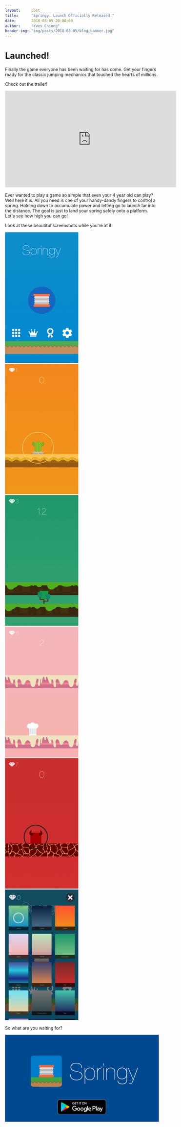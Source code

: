 ```yaml
---
layout:     post
title:      "Springy: Launch Officially Released!"
date:       2018-03-05 20:00:00
author:     "Yves Chiong"
header-img: "img/posts/2018-03-05/blog_banner.jpg"
---
```


# Launched! #

Finally the game everyone has been waiting for has come. Get your fingers ready for the classic jumping mechanics that touched the hearts of millions.

Check out the trailer!
<iframe width="560" height="315" src="https://www.youtube.com/embed/DcyZ8Pjt2AA?rel=0" frameborder="0" allow="autoplay; encrypted-media" allowfullscreen></iframe>

Ever wanted to play a game so simple that even your 4 year old can play? Well here it is. All you need is one of your handy-dandy fingers to control a spring. Holding down to accumulate power and letting go to launch far into the distance. The goal is just to land your spring safely onto a platform. Let's see how high you can go!

Look at these beautiful screenshots while you're at it!

<div class="flexbox-container">
    <div class="card-shadow flexbox-item" style="max-width: 240px">
        <img src="/img/posts/2018-03-05/screenshot_1.png" alt="Beautiful Main Menu.">
    </div>
    <div class="card-shadow flexbox-item" style="max-width: 240px">
        <img src="/img/posts/2018-03-05/screenshot_2.png" alt="Desert Theme.">
    </div>
    <div class="card-shadow flexbox-item" style="max-width: 240px">
        <img src="/img/posts/2018-03-05/screenshot_3.png" alt="Grassland Theme.">
    </div>
    <div class="card-shadow flexbox-item" style="max-width: 240px">
        <img src="/img/posts/2018-03-05/screenshot_4.png" alt="Bake Theme.">
    </div>
    <div class="card-shadow flexbox-item" style="max-width: 240px">
        <img src="/img/posts/2018-03-05/screenshot_5.png" alt="Fire Theme.">
    </div>
    <div class="card-shadow flexbox-item" style="max-width: 240px">
        <img src="/img/posts/2018-03-05/screenshot_6.png" alt="Theme Selector.">
    </div>
</div>

So what are you waiting for?

<a href="https://play.google.com/store/apps/details?id=com.milkdroplet.springy" target="_blank">
    <img class="center-block card-shadow" src="/img/games/springy/cta_banner.jpg" alt="Download Springy: Launch Now!">
</a>